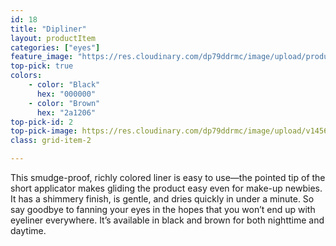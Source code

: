```yaml
---
id: 18
title: "Dipliner"
layout: productItem
categories: ["eyes"]
feature_image: "https://res.cloudinary.com/dp79ddrmc/image/upload/products/dipliner.jpg"
top-pick: true
colors:
    - color: "Black"
      hex: "000000"
    - color: "Brown"
      hex: "2a1206"
top-pick-id: 2
top-pick-image: https://res.cloudinary.com/dp79ddrmc/image/upload/v1456804124/top-pick/dipLiner.jpg
class: grid-item-2

---
```

This smudge-proof, richly colored liner is easy to use—the pointed tip of the short applicator makes gliding the product easy even for make-up newbies. It has a shimmery finish, is gentle, and dries quickly in under a minute.  So say goodbye  to fanning your eyes in the hopes that you won’t end up with eyeliner everywhere. It’s available in black and brown for both nighttime and daytime.